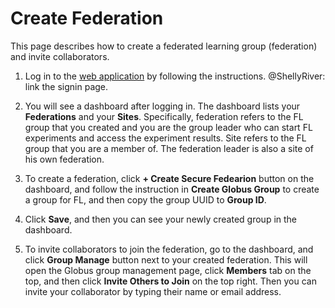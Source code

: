 # Create Federation

This page describes how to create a federated learning group (federation) and invite collaborators.

1. Log in to the [web application](https://appflx.link)  by following the instructions. @ShellyRiver: link the signin page.

2. You will see a dashboard after logging in. The dashboard lists your **Federations** and your **Sites**. Specifically, federation refers to the FL group that you created and you are the group leader who can start FL experiments and access the experiment results. Site refers to the FL group that you are a member of. The federation leader is also a site of his own federation.

3. To create a federation, click **+ Create Secure Fedearion** button on the dashboard, and follow the instruction in **Create Globus Group** to create a group for FL, and then copy the group UUID to **Group ID**. 

4. Click **Save**, and then you can see your newly created group in the dashboard.

5. To invite collaborators to join the federation, go to the dashboard, and click **Group Manage** button next to your created federation. This will open the Globus group management page, click **Members** tab on the top, and then click **Invite Others to Join** on the top right. Then you can invite your collaborator by typing their name or email address.
